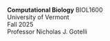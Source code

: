 **Computational Biology**  BIOL1600       
University of Vermont   
Fall 2025   
Professor Nicholas J. Gotelli   
